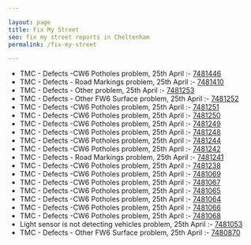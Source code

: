 ```yaml
---

layout: page
title: Fix My Street
seo: fix my street reports in Cheltenham
permalink: /fix-my-street

---
```


<!-- fix_marker starts -->

- TMC - Defects -CW6 Potholes  problem, 25th April :- [7481446](https://www.fixmystreet.com/report/7481446)
- TMC - Defects - Road Markings problem, 25th April :- [7481410](https://www.fixmystreet.com/report/7481410)
- TMC - Defects - Other problem, 25th April :- [7481253](https://www.fixmystreet.com/report/7481253)
- TMC - Defects - Other FW6  Surface problem, 25th April :- [7481252](https://www.fixmystreet.com/report/7481252)
- TMC - Defects -CW6 Potholes  problem, 25th April :- [7481251](https://www.fixmystreet.com/report/7481251)
- TMC - Defects -CW6 Potholes  problem, 25th April :- [7481250](https://www.fixmystreet.com/report/7481250)
- TMC - Defects -CW6 Potholes  problem, 25th April :- [7481249](https://www.fixmystreet.com/report/7481249)
- TMC - Defects -CW6 Potholes  problem, 25th April :- [7481248](https://www.fixmystreet.com/report/7481248)
- TMC - Defects -CW6 Potholes  problem, 25th April :- [7481244](https://www.fixmystreet.com/report/7481244)
- TMC - Defects -CW6 Potholes  problem, 25th April :- [7481242](https://www.fixmystreet.com/report/7481242)
- TMC - Defects - Road Markings problem, 25th April :- [7481241](https://www.fixmystreet.com/report/7481241)
- TMC - Defects -CW6 Potholes  problem, 25th April :- [7481238](https://www.fixmystreet.com/report/7481238)
- TMC - Defects -CW6 Potholes  problem, 25th April :- [7481069](https://www.fixmystreet.com/report/7481069)
- TMC - Defects -CW6 Potholes  problem, 25th April :- [7481067](https://www.fixmystreet.com/report/7481067)
- TMC - Defects -CW6 Potholes  problem, 25th April :- [7481065](https://www.fixmystreet.com/report/7481065)
- TMC - Defects -CW6 Potholes  problem, 25th April :- [7481064](https://www.fixmystreet.com/report/7481064)
- TMC - Defects -CW6 Potholes  problem, 25th April :- [7481066](https://www.fixmystreet.com/report/7481066)
- TMC - Defects -CW6 Potholes  problem, 25th April :- [7481068](https://www.fixmystreet.com/report/7481068)
- Light sensor is not detecting vehicles problem, 25th April :- [7481053](https://www.fixmystreet.com/report/7481053)
- TMC - Defects - Other FW6  Surface problem, 25th April :- [7480870](https://www.fixmystreet.com/report/7480870)

<!-- fix_marker ends -->